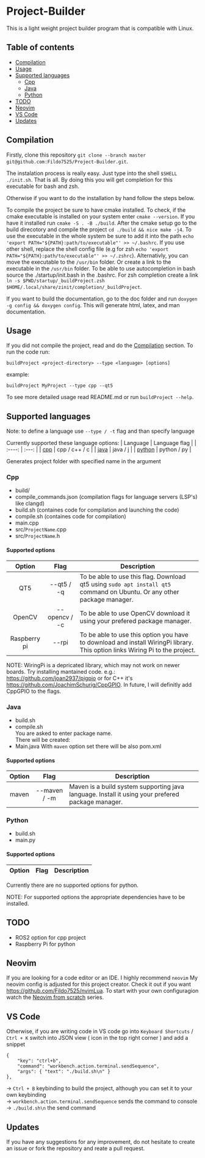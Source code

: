# Project-Builder

This is a light weight project builder program that is compatible with Linux.

## Table of contents
 - [Compilation](#Compilation)
 - [Usage](#Usage)
 - [Supported languages](#supported-languages)
    - [Cpp](#Cpp)
    - [Java](#Java)
    - [Python](#Python)
 - [TODO](#TODO)
 - [Neovim](#Neovim)
 - [VS Code](#vs-code)
 - [Updates](#Updates)

## Compilation

Firstly, clone this repository ```git clone --branch master git@github.com:Fildo7525/Project-Builder.git```.

The instalation process is really easy. Just type into the shell ```$SHELL ./init.sh```. That is all. By doing this you will get completion for this
executable for bash and zsh.<br />

Otherwise if you want to do the installation by hand follow the steps below.<br />

To compile the project be sure to have cmake installed. To check, if the cmake executable is installed on your system
enter ```cmake --version```. If you have it installed run ```cmake -S . -B ./build```. After the cmake setup
go to the build direcotory and compile the project ```cd ./build && nice make -j4```. To use the executable in the whole system be sure
to add it into the path ```echo 'export PATH="${PATH}:path/to/executable"' >> ~/.bashrc```. If you use other shell, replace the shell config file
(e.g for zsh ```echo 'export PATH="${PATH}:path/to/executable"' >> ~/.zshrc```). Alternativly, you can move the executable to the ```/usr/bin``` folder.
Or create a link to the executable in the ```/usr/bin``` folder. To be able to use autocompletion in bash source the ./startup/init.bash in the .bashrc. For zsh completion create a link ```ln -s $PWD/startup/_buildProject.zsh $HOME/.local/share/zinit/completion/_buildProject```.

If you want to build the documentation, go to the doc folder and run ```doxygen -g config && doxygen config```. This will generate html, latex, and man documentation.

## Usage

If you did not compile the project, read and do the [Compilation](#compilation) section.
To run the code run:

    buildProject <project-directory> --type <language> [options]

example:

    buildProject MyProject --type cpp --qt5

To see more detailed usage read README.md or run `buildProject --help`.

## Supported languages

Note: to define a language use `--type / -t` flag and than specify language

Currently supported these language options:
 | Language | Language flag |
 |  :----:  |     :---:     |
 | [cpp](#Cpp)      | cpp / c++ / c |
 | [java](#Java)     | java / j      |
 | [python](#Python)     | python / py     |

Generates project folder with specified name in the argument

### Cpp

  - build/
  - compile_commands.json (compilation flags for language servers (LSP's) like clangd)
  - build.sh (containes code for compilation and launching the code)
  - compile.sh (containes code for compilation)
  - main.cpp
  - src/`ProjectName`.cpp
  - src/`ProjectName`.h

#### Supported options

 | Option |      Flag     | Description |
 | :----: |    :----:     |-------------|
 | QT5    | --qt5 / -q    | To be able to use this flag. Download qt5 using ```sudo apt install qt5``` command on Ubuntu. Or any other package manager. |
 | OpenCV | --opencv / -c | To be able to use OpenCV download it using your prefered package manager. |
 | Raspberry pi | --rpi   | To be able to use this option you have to download and install WiringPi library. This option links Wiring Pi to the project. |

 NOTE: WiringPi is a depricated library, which may not work on newer boards. Try installing mantained code. e.g.: https://github.com/joan2937/pigpio or for C++ it's https://github.com/JoachimSchurig/CppGPIO. In future, I will definitly add CppGPIO to the flags.

### Java

  - build.sh
  - compile.sh <br />
You are asked to enter package name.<br />
There will be created:
 - Main.java
With `maven` option set there will be also pom.xml

#### Supported options

 | Option |      Flag     | Description |
 | :----: |    :----:     |-------------|
 | maven  |  --maven / -m | Maven is a build system supporting java language. Install it using your prefered package manager. |

### Python

 - build.sh
 - main.py

#### Supported options

 | Option |      Flag     | Description |
 | :----: |    :----:     |-------------|

  Currently there are no supported options for python.

NOTE: For supported options the appropriate dependencies have to be installed.

## TODO
- ROS2 option for cpp project
- Raspberry Pi for python

## Neovim

If you are looking for a code editor or an IDE. I highly recommend ```neovim```
My neovim config is adjusted for this project creator. Check it out if you want
https://github.com/Fildo7525/nvimLua. To start with your own configuragion watch the [Neovim from scratch](https://www.youtube.com/watch?v=ctH-a-1eUME&list=PLhoH5vyxr6Qq41NFL4GvhFp-WLd5xzIzZ) series.

## VS Code

Otherwise, if you are writing code in VS code go into ```Keyboard Shortcuts``` / ``` Ctrl + K ```
switch into JSON view ( icon in the top right corner ) and add a snippet

    {
        "key": "ctrl+b",
        "command": "workbench.action.terminal.sendSequence",
        "args": { "text": "./build.sh\n" }
    },

-> ```Ctrl + B``` keybinding to build the project, although you can set it to your own keybinding<br />
-> ``` workbench.action.terminal.sendSequence ``` sends the command to console<br />
-> ``` ./build.sh\n ``` the send command<br />

## Updates

If you have any suggestions for any improvement, do not hesitate to create an issue or fork the repository and reate a pull request.

